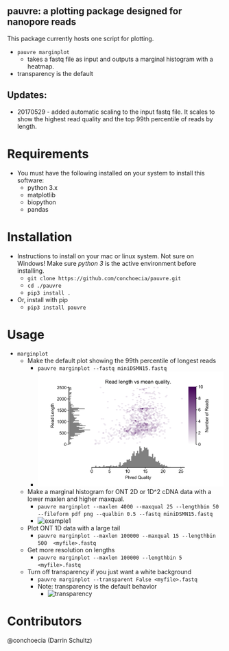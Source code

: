 ## pauvre: a plotting package designed for nanopore reads

This package currently hosts one script for plotting.

- `pauvre marginplot`
  - takes a fastq file as input and outputs a marginal histogram with a heatmap.
- transparency is the default

## Updates:
- 20170529 - added automatic scaling to the input fastq file. It
  scales to show the highest read quality and the top 99th percentile
  of reads by length.

# Requirements

- You must have the following installed on your system to install this software:
  - python 3.x
  - matplotlib
  - biopython
  - pandas

# Installation

- Instructions to install on your mac or linux system. Not sure on
  Windows! Make sure *python 3* is the active environment before
  installing.
  - `git clone https://github.com/conchoecia/pauvre.git`
  - `cd ./pauvre`
  - `pip3 install .`
- Or, install with pip
  - `pip3 install pauvre`

# Usage
- `marginplot`
  - Make the default plot showing the 99th percentile of longest reads
    - `pauvre marginplot --fastq miniDSMN15.fastq`
    - ![default](files/default_miniDSMN15.png)
  - Make a marginal histogram for ONT 2D or 1D^2 cDNA data with a
    lower maxlen and higher maxqual.
    - `pauvre marginplot --maxlen 4000 --maxqual 25 --lengthbin 50 --fileform pdf png --qualbin 0.5 --fastq miniDSMN15.fastq`
    - ![example1](files/miniDSMN15.png)
  - Plot ONT 1D data with a large tail
    - `pauvre marginplot --maxlen 100000 --maxqual 15 --lengthbin 500  <myfile>.fastq`
  - Get more resolution on lengths
    - `pauvre marginplot --maxlen 100000 --lengthbin 5  <myfile>.fastq`
  - Turn off transparency if you just want a white background
    - `pauvre marginplot --transparent False <myfile>.fastq`
    - Note: transparency is the default behavior
      - ![transparency](files/transparency.001.jpeg)

# Contributors

@conchoecia (Darrin Schultz)
